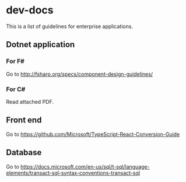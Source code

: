 # dev-docs
This is a list of guidelines for enterprise applications.

## Dotnet application
### For F#
Go to http://fsharp.org/specs/component-design-guidelines/
### For C#
Read attached PDF.

## Front end
Go to https://github.com/Microsoft/TypeScript-React-Conversion-Guide

## Database
Go to https://docs.microsoft.com/en-us/sql/t-sql/language-elements/transact-sql-syntax-conventions-transact-sql
